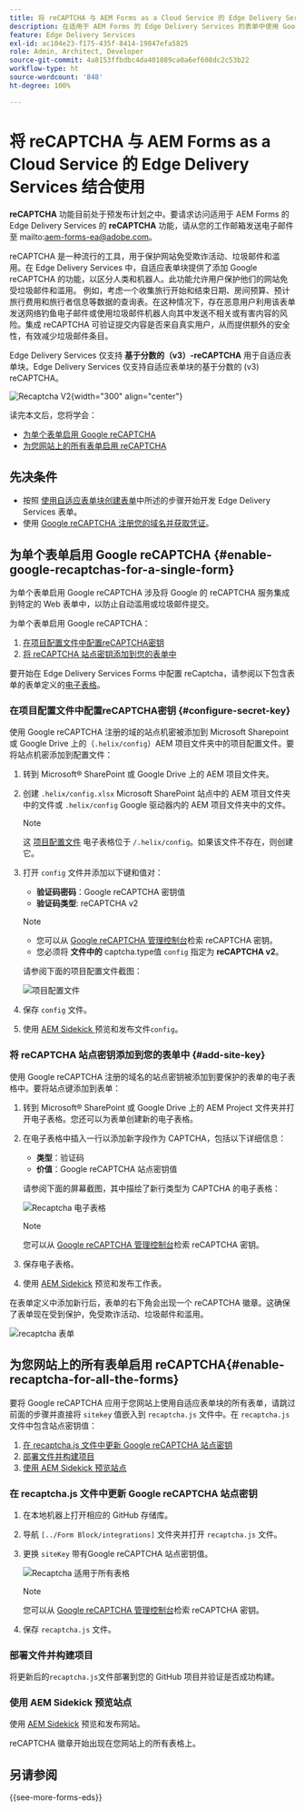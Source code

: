 ```yaml
---
title: 将 reCAPTCHA 与 AEM Forms as a Cloud Service 的 Edge Delivery Services 结合使用
description: 在适用于 AEM Forms 的 Edge Delivery Services 的表单中使用 Google reCAPTCHA
feature: Edge Delivery Services
exl-id: ac104e23-f175-435f-8414-19847efa5825
role: Admin, Architect, Developer
source-git-commit: 4a8153ffbdbc4da401089ca0a6ef608dc2c53b22
workflow-type: ht
source-wordcount: '848'
ht-degree: 100%

---
```



# 将 reCAPTCHA 与 AEM Forms as a Cloud Service 的 Edge Delivery Services 结合使用

<span>**reCAPTCHA** 功能目前处于预发布计划之中。要请求访问适用于 AEM Forms 的 Edge Delivery Services 的 **reCAPTCHA** 功能，请从您的工作邮箱发送电子邮件至 mailto:aem-forms-ea@adobe.com。</span>

reCAPTCHA 是一种流行的工具，用于保护网站免受欺诈活动、垃圾邮件和滥用。在 Edge Delivery Services 中，自适应表单块提供了添加 Google reCAPTCHA 的功能，以区分人类和机器人。此功能允许用户保护他们的网站免受垃圾邮件和滥用。
例如，考虑一个收集旅行开始和结束日期、房间预算、预计旅行费用和旅行者信息等数据的查询表。在这种情况下，存在恶意用户利用该表单发送网络钓鱼电子邮件或使用垃圾邮件机器人向其中发送不相关或有害内容的风险。集成 reCAPTCHA 可验证提交内容是否来自真实用户，从而提供额外的安全性，有效减少垃圾邮件条目。

<!-- ![Recaptcha Image](/help/edge/docs/forms/assets/recaptcha-image.png){width="300" align="center"} -->

Edge Delivery Services 仅支持 **基于分数的（v3）-reCAPTCHA** 用于自适应表单块。Edge Delivery Services 仅支持自适应表单块的基于分数的 (v3) reCAPTCHA。

![Recaptcha V2](/help/forms/assets/recaptcha-v2-invisible.png){width="300" align="center"}


读完本文后，您将学会：
* [为单个表单启用 Google reCAPTCHA](#enable-google-recaptchas-for-a-single-form)
* [为您网站上的所有表单启用 reCAPTCHA](#enable-recaptcha-for-all-the-forms)

## 先决条件

* 按照 [使用自适应表单块创建表单](/help/edge/docs/forms/create-forms.md)中所述的步骤开始开发 Edge Delivery Services 表单。
* 使用 [Google reCAPTCHA 注册您的域名并获取凭证](https://www.google.com/recaptcha/admin/create)。

## 为单个表单启用 Google reCAPTCHA {#enable-google-recaptchas-for-a-single-form}

为单个表单启用 Google reCAPTCHA 涉及将 Google 的 reCAPTCHA 服务集成到特定的 Web 表单中，以防止自动滥用或垃圾邮件提交。

为单个表单启用 Google reCAPTCHA：
1. [在项目配置文件中配置reCAPTCHA密钥](#configure-secret-key)
1. [将 reCAPTCHA 站点密钥添加到您的表单中](#add-site-key)

要开始在 Edge Delivery Services Forms 中配置 reCaptcha，请参阅以下包含表单的表单定义的[电子表格](/help/edge/docs/forms/assets/recaptcha.xlsx)。

### 在项目配置文件中配置reCAPTCHA密钥 {#configure-secret-key}

使用 Google reCAPTCHA 注册的域的站点机密被添加到 Microsoft Sharepoint 或 Google Drive 上的（`.helix/config`）AEM 项目文件夹中的项目配置文件。要将站点机密添加到配置文件：

1. 转到 Microsoft® SharePoint 或 Google Drive 上的 AEM 项目文件夹。
1. 创建 `.helix/config.xlsx` Microsoft SharePoint 站点中的 AEM 项目文件夹中的文件或 `.helix/config` Google 驱动器内的 AEM 项目文件夹中的文件。

   >[!NOTE]
   >
   > 这 [项目配置文件](https://www.aem.live/docs/configuration) 电子表格位于 `/.helix/config`。如果该文件不存在，则创建它。

1. 打开 `config` 文件并添加以下键和值对：

   * **验证码密码**：Google reCAPTCHA 密钥值
   * **验证码类型**: reCAPTCHA v2

   >[!NOTE]
   >
   >  * 您可以从 [Google reCAPTCHA 管理控制台](https://www.google.com/recaptcha/admin)检索 reCAPTCHA 密钥。
   >  * 您必须将 **文件中的** captcha.type值 `config` 指定为 **reCAPTCHA v2**。

   请参阅下面的项目配置文件截图：

   ![项目配置文件](/help/forms/assets/recaptcha-config-file.png)

1. 保存 `config` 文件。

1. 使用 [AEM Sidekick ](https://www.aem.live/developer/tutorial#preview-and-publish-your-content)预览和发布文件`config`。

### 将 reCAPTCHA 站点密钥添加到您的表单中 {#add-site-key}

使用 Google reCAPTCHA 注册的域名的站点密钥被添加到要保护的表单的电子表格中。要将站点键添加到表单：

1. 转到 Microsoft® SharePoint 或 Google Drive 上的 AEM Project 文件夹并打开电子表格。您还可以为表单创建新的电子表格。
1. 在电子表格中插入一行以添加新字段作为 CAPTCHA，包括以下详细信息：
   * **类型**：验证码
   * **价值**：Google reCAPTCHA 站点密钥值

   请参阅下面的屏幕截图，其中描绘了新行类型为 CAPTCHA 的电子表格：

   ![Recaptcha 电子表格](/help/edge/docs/forms/assets/recaptcha-spreadsheet.png)

   >[!NOTE]
   >
   >  您可以从 [Google reCAPTCHA 管理控制台](https://www.google.com/recaptcha/admin)检索 reCAPTCHA 密钥。

1. 保存电子表格。
1. 使用 [AEM Sidekick](https://www.aem.live/developer/tutorial#preview-and-publish-your-content) 预览和发布工作表。

在表单定义中添加新行后，表单的右下角会出现一个 reCAPTCHA 徽章。这确保了表单现在受到保护，免受欺诈活动、垃圾邮件和滥用。

![recaptcha 表单](/help/edge/docs/forms/assets/recaptcha-form.png)

## 为您网站上的所有表单启用 reCAPTCHA{#enable-recaptcha-for-all-the-forms}

要将 Google reCAPTCHA 应用于您网站上使用自适应表单块的所有表单，请跳过前面的步骤并直接将 `sitekey` 值嵌入到 `recaptcha.js` 文件中。在 `recaptcha.js` 文件中包含站点密钥值：

1. [在 recaptcha.js 文件中更新 Google reCAPTCHA 站点密钥](#1-update-google-recaptcha-site-key-in-recaptchajs-file)
1. [部署文件并构建项目](#2-deploy-the-file-and-build-the-project)
1. [使用 AEM Sidekick 预览站点](#3-preview-the-site-using-the-aem-sidekick)

### 在 recaptcha.js 文件中更新 Google reCAPTCHA 站点密钥

1. 在本地机器上打开相应的 GitHub 存储库。
1. 导航 `[../Form Block/integrations]` 文件夹并打开 `recaptcha.js` 文件。
1. 更换 `siteKey` 带有Google reCAPTCHA 站点密钥值。

   ![Recaptcha 适用于所有表格](/help/forms/assets/recaptcha-apply-to-all-forms.png)

   >[!NOTE]
   >
   >  您可以从 [Google reCAPTCHA 管理控制台](https://www.google.com/recaptcha/admin)检索 reCAPTCHA 密钥。

1. 保存 `recaptcha.js` 文件。

### 部署文件并构建项目

将更新后的`recaptcha.js`文件部署到您的 GitHub 项目并验证是否成功构建。

### 使用 AEM Sidekick 预览站点

使用 [AEM Sidekick](https://www.aem.live/developer/tutorial#preview-and-publish-your-content) 预览和发布网站。

reCAPTCHA 徽章开始出现在您网站上的所有表格上。

## 另请参阅

{{see-more-forms-eds}}


